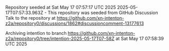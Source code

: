 Repository seeded at Sat May 17 07:57:17 UTC 2025
 2025-05-17T07:57:33.963Z - This repository was seeded from GitHub Discussion Talk to the repository at https://github.com/xn-intenton-z2a/repository0/discussions/1862#discussioncomment-13177613

Archiving intentïon to branch https://github.com/xn-intenton-z2a/repository0/tree/intention-2025-05-17T07-58Z at Sat May 17 07:58:39 UTC 2025
